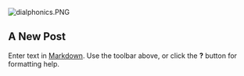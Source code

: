 ![dialphonics.PNG]({{site.baseurl}}/img/portfolio/dialphonics.PNG)
## A New Post

Enter text in [Markdown](http://daringfireball.net/projects/markdown/). Use the toolbar above, or click the **?** button for formatting help.
